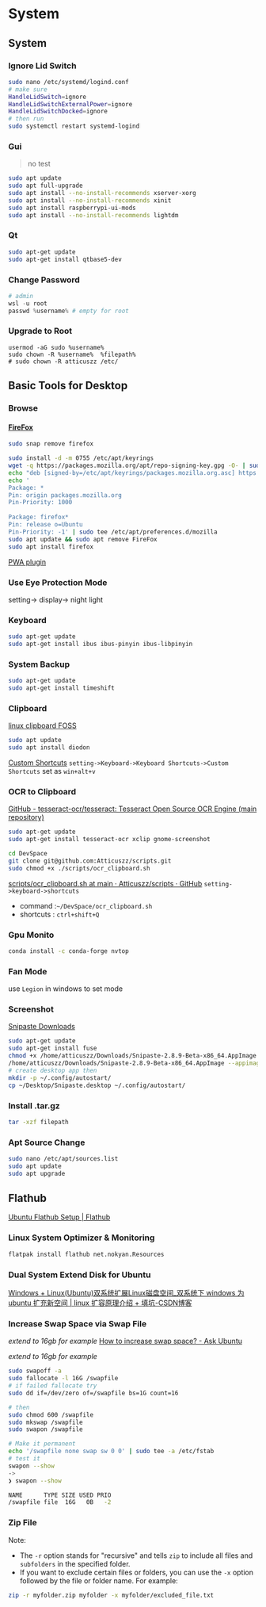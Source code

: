 # System

## System

### Ignore Lid Switch

```bash
sudo nano /etc/systemd/logind.conf
# make sure
HandleLidSwitch=ignore
HandleLidSwitchExternalPower=ignore
HandleLidSwitchDocked=ignore
# then run
sudo systemctl restart systemd-logind
```

### Gui

> no test

```bash
sudo apt update
sudo apt full-upgrade
sudo apt install --no-install-recommends xserver-xorg
sudo apt install --no-install-recommends xinit
sudo apt install raspberrypi-ui-mods
sudo apt install --no-install-recommends lightdm
```

### Qt

```bash
sudo apt-get update
sudo apt-get install qtbase5-dev
```

### Change Password

```powershell
# admin
wsl -u root
passwd %username% # empty for root
```

### Upgrade to Root

```shell
usermod -aG sudo %username%
sudo chown -R %username%  %filepath%
# sudo chown -R atticuszz /etc/

```

## Basic Tools for Desktop

### Browse

#### [FireFox](https://www.omgubuntu.co.uk/2022/04/how-to-install-firefox-deb-apt-ubuntu-22-04)

```bash
sudo snap remove firefox
```

```bash
sudo install -d -m 0755 /etc/apt/keyrings
wget -q https://packages.mozilla.org/apt/repo-signing-key.gpg -O- | sudo tee /etc/apt/keyrings/packages.mozilla.org.asc > /dev/null
echo "deb [signed-by=/etc/apt/keyrings/packages.mozilla.org.asc] https://packages.mozilla.org/apt mozilla main" | sudo tee -a /etc/apt/sources.list.d/mozilla.list > /dev/null
echo '  
Package: *  
Pin: origin packages.mozilla.org  
Pin-Priority: 1000  
  
Package: firefox*  
Pin: release o=Ubuntu  
Pin-Priority: -1' | sudo tee /etc/apt/preferences.d/mozilla
sudo apt update && sudo apt remove FireFox 
sudo apt install firefox
```

[PWA plugin](https://addons.mozilla.org/en-US/firefox/addon/pwas-for-firefox/)

### Use Eye Protection Mode

setting-> display-> night light

### Keyboard

```bash
sudo apt-get update
sudo apt-get install ibus ibus-pinyin ibus-libpinyin
```

### System Backup

```bash
sudo apt-get update
sudo apt-get install timeshift
```

### Clipboard

[linux clipboard FOSS](https://itsfoss.com/linux-clipboard-managers/#3-diodon)

```bash
sudo apt update
sudo apt install diodon
```

[Custom Shortcuts](https://esite.ch/2015/07/using-custom-shortcuts-of-de-as-diodon-hotkey/) `setting->Keyboard->Keyboard Shortcuts->Custom Shortcuts` set as `win+alt+v`

### OCR to Clipboard

[GitHub - tesseract-ocr/tesseract: Tesseract Open Source OCR Engine (main repository)](https://github.com/tesseract-ocr/tesseract)

```bash
sudo apt-get update
sudo apt-get install tesseract-ocr xclip gnome-screenshot

cd DevSpace
git clone git@github.com:Atticuszz/scripts.git
sudo chmod +x ./scripts/ocr_clipboard.sh
```

[scripts/ocr\_clipboard.sh at main · Atticuszz/scripts · GitHub](https://github.com/Atticuszz/scripts/blob/main/ocr_clipboard.sh)
`setting->keyboard->shortcuts`
- command :`~/DevSpace/ocr_clipboard.sh`
- shortcuts : `ctrl+shift+Q`

### Gpu Monito

```bash
conda install -c conda-forge nvtop
```

### Fan Mode

use `Legion` in windows to set mode

### Screenshot

[Snipaste Downloads](https://www.snipaste.com/download.html)

```bash
sudo apt-get update
sudo apt-get install fuse
chmod +x /home/atticuszz/Downloads/Snipaste-2.8.9-Beta-x86_64.AppImage
/home/atticuszz/Downloads/Snipaste-2.8.9-Beta-x86_64.AppImage --appimage-extract
# create desktop app then
mkdir -p ~/.config/autostart/
cp ~/Desktop/Snipaste.desktop ~/.config/autostart/
```

### Install .tar.gz

```bash
tar -xzf filepath
```

### Apt Source Change

```bash
sudo nano /etc/apt/sources.list
sudo apt update
sudo apt upgrade

```

## Flathub

[Ubuntu Flathub Setup | Flathub](https://flathub.org/setup/Ubuntu)

### Linux System Optimizer & Monitoring

```bash
flatpak install flathub net.nokyan.Resources
```

### Dual System Extend Disk for Ubuntu

[Windows + Linux(Ubuntu)双系统扩展Linux磁盘空间\_双系统下 windows 为 ubuntu 扩充新空间 | linux 扩容原理介绍 + 填坑-CSDN博客](https://blog.csdn.net/jayoungo/article/details/105598613#:~:text=Windows%20%2B%20Linux%20%28Ubuntu%29%E5%8F%8C%E7%B3%BB%E7%BB%9F%E6%89%A9%E5%B1%95Linux%E7%A3%81%E7%9B%98%E7%A9%BA%E9%97%B4%201%20%E9%87%8D%E8%A6%81%EF%BC%81%201.%20%E6%89%A7%E8%A1%8C%E7%A1%AC%E7%9B%98%E5%88%86%E5%8C%BA%E4%BF%AE%E6%94%B9%E6%93%8D%E4%BD%9C%E5%89%8D%E5%BB%BA%E8%AE%AE%E5%A4%87%E4%BB%BDWindows%E5%8F%8ALinux%E7%B3%BB%E7%BB%9F%E9%87%8D%E8%A6%81%E6%96%87%E4%BB%B6%EF%BC%8C%E4%BB%A5%E9%98%B2%E6%93%8D%E4%BD%9C%E5%A4%B1%E8%B4%A5%E5%AF%BC%E8%87%B4,%E6%8F%92%E5%85%A5%E6%AD%A5%E9%AA%A4%E4%B8%80%E5%88%9B%E5%BB%BA%E7%9A%84%E5%8F%AF%E5%90%AF%E5%8A%A8U%E7%9B%98%202.%20...%205%20%E5%8F%82%E8%80%83%E8%B5%84%E6%96%99%20http%3A%2F%2Fjoejanuszk.com%2Fblog%2Fincreasing-ubuntu-partition-size-dual-boot-windows%20%E6%96%87%E7%AB%A0%E5%9C%B0%E5%9D%80%EF%BC%9Ahttps%3A%2F%2Fblog.csdn.net%2Fjayoungo%2Farticle%2Fdetails%2F105598613%20%E8%BD%AC%E8%BD%BD%E8%AF%B7%E6%B3%A8%E6%98%8E%E5%87%BA%E5%A4%84%E3%80%82)

### Increase Swap Space via Swap File

_extend to 16gb for example_
[How to increase swap space? - Ask Ubuntu](https://askubuntu.com/questions/178712/how-to-increase-swap-space)

_extend to 16gb for example_

```bash
sudo swapoff -a
sudo fallocate -l 16G /swapfile
# if failed fallocate try
sudo dd if=/dev/zero of=/swapfile bs=1G count=16

# then
sudo chmod 600 /swapfile
sudo mkswap /swapfile
sudo swapon /swapfile

# Make it permanent
echo '/swapfile none swap sw 0 0' | sudo tee -a /etc/fstab
# test it
swapon --show
->
❯ swapon --show

NAME      TYPE SIZE USED PRIO
/swapfile file  16G   0B   -2
```

### Zip File

Note:

- The `-r` option stands for "recursive" and tells `zip` to include all files and `subfolders` in the specified folder.
- If you want to exclude certain files or folders, you can use the `-x` option followed by the file or folder name. For example:

```bash
zip -r myfolder.zip myfolder -x myfolder/excluded_file.txt
```
